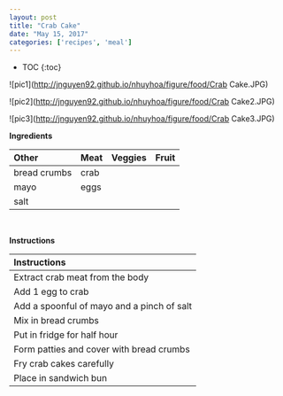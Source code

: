 ```yaml
---
layout: post
title: "Crab Cake"
date: "May 15, 2017"
categories: ['recipes', 'meal']
---
```


* TOC
{:toc}



![pic1](http://jnguyen92.github.io/nhuyhoa/figure/food/Crab Cake.JPG)

![pic2](http://jnguyen92.github.io/nhuyhoa/figure/food/Crab Cake2.JPG)

![pic3](http://jnguyen92.github.io/nhuyhoa/figure/food/Crab Cake3.JPG)




**Ingredients**

<table class = "presenttab">
 <thead>
  <tr>
   <th style="text-align:left;"> Other </th>
   <th style="text-align:left;"> Meat </th>
   <th style="text-align:left;"> Veggies </th>
   <th style="text-align:left;"> Fruit </th>
  </tr>
 </thead>
<tbody>
  <tr>
   <td style="text-align:left;"> bread crumbs </td>
   <td style="text-align:left;"> crab </td>
   <td style="text-align:left;">  </td>
   <td style="text-align:left;">  </td>
  </tr>
  <tr>
   <td style="text-align:left;"> mayo </td>
   <td style="text-align:left;"> eggs </td>
   <td style="text-align:left;">  </td>
   <td style="text-align:left;">  </td>
  </tr>
  <tr>
   <td style="text-align:left;"> salt </td>
   <td style="text-align:left;">  </td>
   <td style="text-align:left;">  </td>
   <td style="text-align:left;">  </td>
  </tr>
</tbody>
</table>

<br>

**Instructions**

<table class = "presenttabnoh">
 <thead>
  <tr>
   <th style="text-align:left;"> Instructions </th>
  </tr>
 </thead>
<tbody>
  <tr>
   <td style="text-align:left;"> Extract crab meat from the body </td>
  </tr>
  <tr>
   <td style="text-align:left;"> Add 1 egg to crab </td>
  </tr>
  <tr>
   <td style="text-align:left;"> Add a spoonful of mayo and a pinch of salt </td>
  </tr>
  <tr>
   <td style="text-align:left;"> Mix in bread crumbs </td>
  </tr>
  <tr>
   <td style="text-align:left;"> Put in fridge for half hour </td>
  </tr>
  <tr>
   <td style="text-align:left;"> Form patties and cover with bread crumbs </td>
  </tr>
  <tr>
   <td style="text-align:left;"> Fry crab cakes carefully </td>
  </tr>
  <tr>
   <td style="text-align:left;"> Place in sandwich bun </td>
  </tr>
</tbody>
</table>

